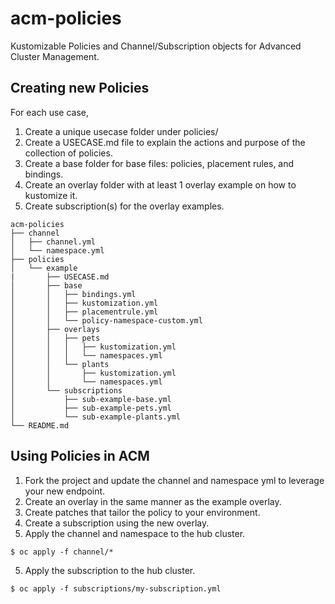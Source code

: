 # acm-policies

Kustomizable Policies and Channel/Subscription objects for Advanced Cluster Management.

## Creating new Policies

For each use case,
1. Create a unique usecase folder under policies/
2. Create a USECASE.md file to explain the actions and purpose of the collection of policies.
3. Create a base folder for base files: policies, placement rules, and bindings.
4. Create an overlay folder with at least 1 overlay example on how to kustomize it.
5. Create subscription(s) for the overlay examples.


```
acm-policies
├── channel
│   ├── channel.yml
│   └── namespace.yml
├── policies
│   └── example
|       ├── USECASE.md
│       ├── base
│       │   ├── bindings.yml
│       │   ├── kustomization.yml
│       │   ├── placementrule.yml
│       │   └── policy-namespace-custom.yml
│       ├── overlays
│       │   ├── pets
│       │   │   ├── kustomization.yml
│       │   │   └── namespaces.yml
│       │   └── plants
│       │       ├── kustomization.yml
│       │       └── namespaces.yml
│       └── subscriptions
│           ├── sub-example-base.yml
│           ├── sub-example-pets.yml
│           └── sub-example-plants.yml
└── README.md

```

## Using Policies in ACM

1. Fork the project and update the channel and namespace yml to leverage your new endpoint.
2. Create an overlay in the same manner as the example overlay.
3. Create patches that tailor the policy to your environment.
4. Create a subscription using the new overlay.
5. Apply the channel and namespace to the hub cluster.
```
$ oc apply -f channel/*
```
5. Apply the subscription to the hub cluster.
```
$ oc apply -f subscriptions/my-subscription.yml
```

